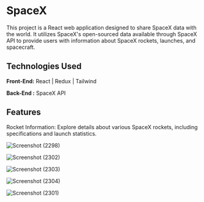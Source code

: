 # SpaceX
 This project is a React web application designed to share SpaceX data with the world. It utilizes SpaceX's open-sourced data available through SpaceX API to provide users with information about SpaceX rockets, launches, and spacecraft.

## Technologies Used
 **Front-End:** React | Redux | Tailwind
 
 **Back-End  :** SpaceX API
 
## Features
Rocket Information: Explore details about various SpaceX rockets, including specifications and launch statistics.



![Screenshot (2298)](https://github.com/shubham-masai/Shubham-Frontend_Developer/assets/130532573/0a40fa82-3c72-42eb-86c6-0c0116537ff9)

![Screenshot (2302)](https://github.com/shubham-masai/Shubham-Frontend_Developer/assets/130532573/07e03ca6-6320-4c55-ad62-1abca7b8ff47)

![Screenshot (2303)](https://github.com/shubham-masai/Shubham-Frontend_Developer/assets/130532573/5c59bff8-55c3-414c-947b-b7372bdba5d3)


![Screenshot (2304)](https://github.com/shubham-masai/Shubham-Frontend_Developer/assets/130532573/dd095875-910f-4404-b04e-4d48312071fb)

![Screenshot (2301)](https://github.com/shubham-masai/Shubham-Frontend_Developer/assets/130532573/c8e54152-d361-40ce-96b1-657dfdebc5cd)

